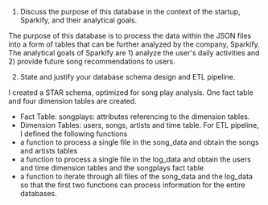 1. Discuss the purpose of this database in the context of the startup, Sparkify, and their analytical goals.

The purpose of this database is to process the data within the JSON files into a form of tables that can be further analyzed by the company, Sparkify. The analytical goals of Sparkify are 1) analyze the user's daily activities and 2) provide future song recommendations to users.

2. State and justify your database schema design and ETL pipeline.

I created a STAR schema, optimized for song play analysis. One fact table and four dimension tables are created.
* Fact Table: songplays: attributes referencing to the dimension tables.
* Dimension Tables: users, songs, artists and time table.
For ETL pipeline, I defined the following functions
* a function to process a single file in the song_data and obtain the songs and artists tables
* a function to process a single file in the log_data and obtain the users and time dimension tables and the songplays fact table
* a function to iterate through all files of the song_data and the log_data so that the first two functions can process information for the entire databases.
